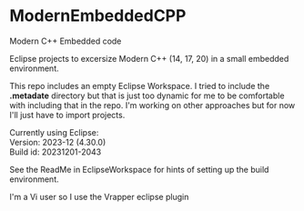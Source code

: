 # ModernEmbeddedCPP
Modern C++ Embedded code

Eclipse projects to excersize Modern C++ (14, 17, 20) in a small embedded environment.

This repo includes an empty Eclipse Workspace. I tried to include the **.metadate** directory
but that is just too dynamic for me to be comfortable with including that in the repo.
I'm working on other approaches but for now I'll just have to import projects. 

Currently using Eclipse:  
Version: 2023-12 (4.30.0)  
Build id: 20231201-2043  

See the ReadMe in EclipseWorkspace for hints of setting up the build environment.

I'm a Vi user so I use the Vrapper eclipse plugin
